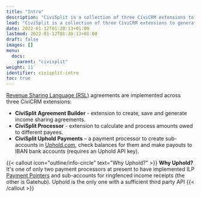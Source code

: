```yaml
---
title: "Intro"
description: "CiviSplit is a collection of three CiviCRM extensions to generate, store and process income-sharing agreements, using Revenue Sharing Language (RSL)"
lead: "CiviSplit is a collection of three CiviCRM extensions to generate, store and process income-sharing agreements, using Revenue Sharing Language."
date: 2022-01-12T01:20:13+01:00
lastmod: 2022-01-12T01:20:13+01:00
draft: false
images: []
menu:
  docs:
    parent: "civisplit"
weight: 11
identifier: civisplit-intro
toc: true
---
```


[Revenue Sharing Language (RSL)](/docs/rsl/) agreements are implemented across three CiviCRM extensions:
 - **CiviSplit Agreement Builder** - extension to create, save and generate income sharing agreements.
 - **CiviSplit Processor** - extension to calculate and process amounts owed to different payees.
 - **CiviSplit Uphold Payments** – a payment processor to create sub-accounts in [Uphold.com](https://uphold.com), check balances for them and make payouts to IBAN bank accounts (requires an Uphold API key).

 {{< callout icon="outline/info-circle" text="Why Uphold?" >}}
 **Why Uphold?** It's one of only two payment processors at present to have implemented ILP [Payment Pointers](https://paymentpointers.org) and sub-accounts for ringfenced income receipts (the other is Gatehub). Uphold is the only one with a sufficient third party API
 {{< /callout >}}
